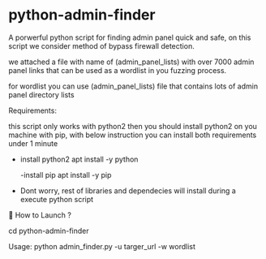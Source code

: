 # python-admin-finder
A porwerful python script for finding admin panel quick and safe, on this script we consider method of bypass firewall detection.

we attached a file with name of (admin_panel_lists) with over 7000 admin panel links that can be used as a wordlist in you fuzzing process.

for wordlist you can use (admin_panel_lists) file that contains lots of admin panel directory lists

Requirements:

this script only works with python2 then you should install python2 on you machine with pip, with below instruction you can install both requirements under 1 minute

- install python2
  apt install -y python

  -install pip
   apt install -y pip

 - Dont worry, rest of libraries and dependecies will install during a execute python script

 📌 How to Launch ?

 cd python-admin-finder
 
 Usage: python admin_finder.py -u targer_url -w wordlist
